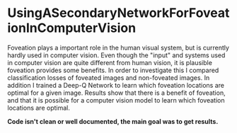# UsingASecondaryNetworkForFoveationInComputerVision

Foveation plays a important role in the human visual system, but is currently hardly used in computer vision. Even though the "input" and systems used in computer vision are quite different from human vision, it is plausible foveation provides some benefits. In order to investigate this I compared classification losses of foveated images and non-foveated images. In addition I trained a Deep-Q Network to learn which foveation locations are optimal for a given image. Results show that there is a benefit of foveation, and that it is possible for a computer vision model to learn which foveation locations are optimal.

**Code isn't clean or well documented, the main goal was to get results.**
